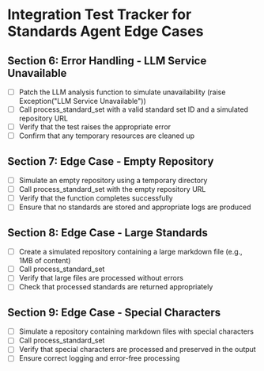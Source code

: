 # Integration Test Tracker for Standards Agent Edge Cases

## Section 6: Error Handling - LLM Service Unavailable
- [ ] Patch the LLM analysis function to simulate unavailability (raise Exception("LLM Service Unavailable"))
- [ ] Call process_standard_set with a valid standard set ID and a simulated repository URL
- [ ] Verify that the test raises the appropriate error
- [ ] Confirm that any temporary resources are cleaned up

## Section 7: Edge Case - Empty Repository
- [ ] Simulate an empty repository using a temporary directory
- [ ] Call process_standard_set with the empty repository URL
- [ ] Verify that the function completes successfully
- [ ] Ensure that no standards are stored and appropriate logs are produced

## Section 8: Edge Case - Large Standards
- [ ] Create a simulated repository containing a large markdown file (e.g., 1MB of content)
- [ ] Call process_standard_set
- [ ] Verify that large files are processed without errors
- [ ] Check that processed standards are returned appropriately

## Section 9: Edge Case - Special Characters
- [ ] Simulate a repository containing markdown files with special characters
- [ ] Call process_standard_set
- [ ] Verify that special characters are processed and preserved in the output
- [ ] Ensure correct logging and error-free processing 
